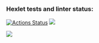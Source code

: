 ### Hexlet tests and linter status:
[![Actions Status](https://github.com/Natali7772222/frontend-project-lvl1/workflows/hexlet-check/badge.svg)](https://github.com/Natali7772222/frontend-project-lvl1/actions)
<a href="https://codeclimate.com/github/Natali7772222/frontend-project-lvl1/maintainability"><img src="https://api.codeclimate.com/v1/badges/f7375cd585fb7adc3218/maintainability" /></a>

<a href="https://asciinema.org/a/ApeFHxTEXTTHkxjGJSHJ4vMRa" async data-autoplay="true" target="_blank"><img src="https://asciinema.org/a/ApeFHxTEXTTHkxjGJSHJ4vMRa.svg" /></a>


